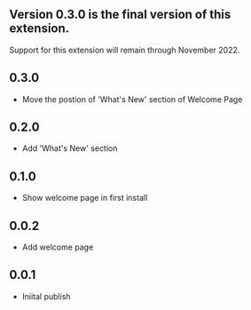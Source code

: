 ## Version 0.3.0 is the final version of this extension.
Support for this extension will remain through November 2022.

## 0.3.0
* Move the postion of 'What's New' section of Welcome Page

## 0.2.0
* Add 'What's New' section

## 0.1.0
* Show welcome page in first install

## 0.0.2
* Add welcome page

## 0.0.1
* Iniital publish